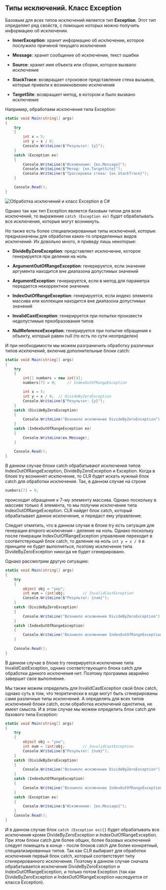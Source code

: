## Типы исключений. Класс Exception

Базовым для всех типов исключений является тип **Exception**. Этот тип определяет ряд свойств, с помощью которых можно получить информацию об исключении.

- **InnerException**: хранит информацию об исключении, которое послужило причиной текущего исключения

- **Message**: хранит сообщение об исключении, текст ошибки

- **Source**: хранит имя объекта или сборки, которое вызвало исключение

- **StackTrace**: возвращает строковое представление стека вызывов, которые привели к возникновению исключения

- **TargetSite**: возвращает метод, в котором и было вызвано исключение

Например, обработаем исключения типа Exception:

```cs
static void Main(string[] args)
{
    try
    {
        int x = 5;
        int y = x / 0;
        Console.WriteLine($"Результат: {y}");
    }
    catch (Exception ex)
    {
        Console.WriteLine($"Исключение: {ex.Message}");
        Console.WriteLine($"Метод: {ex.TargetSite}");
        Console.WriteLine($"Трассировка стека: {ex.StackTrace}");
    }

    Console.Read();
}
```

![Обработка исключений и класс Exception в C#](https://metanit.com/sharp/tutorial/./pics/2.11.png)

Однако так как тип Exception является базовым типом для всех исключений, то выражение `catch (Exception ex)` 
будет обрабатывать все исключения, которые могут возникнуть.

Но также есть более специализированные типы исключений, которые предназначены для обработки каких-то определенных видов исключений. 
Их довольно много, я приведу лишь некоторые:

- **DivideByZeroException**: представляет исключение, которое генерируется при делении на ноль

- **ArgumentOutOfRangeException**: генерируется, если значение аргумента находится вне диапазона 
допустимых значений

- **ArgumentException**: генерируется, если в метод для параметра передается некорректное значение

- **IndexOutOfRangeException**: генерируется, если индекс элемента массива или коллекции находится вне диапазона 
допустимых значений

- **InvalidCastException**: генерируется при попытке произвести недопустимые преобразования типов

- **NullReferenceException**: генерируется при попытке обращения к объекту, который равен null (то есть по сути неопределен)

И при необходимости мы можем разграничить обработку различных типов исключений, включив дополнительные блоки catch:

```cs
static void Main(string[] args)
{
    try
    {
        int[] numbers = new int[4];
        numbers[7] = 9;     // IndexOutOfRangeException

        int x = 5;
        int y = x / 0;  // DivideByZeroException
        Console.WriteLine($"Результат: {y}");
    }
    catch (DivideByZeroException)
    {
        Console.WriteLine("Возникло исключение DivideByZeroException");
    }
    catch (IndexOutOfRangeException ex)
    {
        Console.WriteLine(ex.Message);
    }
            
    Console.Read();
}
```

В данном случае блоки catch обрабатывают исключения типов IndexOutOfRangeException, DivideByZeroException и Exception. Когда в блоке try возникнет исключение, 
то CLR будет искать нужный блок catch для обработки исключения. Так, в данном случае на строке

```cs
numbers[7] = 9;
```

происходит обращение к 7-му элементу массива. Однако поскольку в массиве только 4 элемента, то мы получим исключение типа 
IndexOutOfRangeException. CLR найдет блок catch, который обрабатывает данное исключение, и передаст ему управление.

Следует отметить, что в данном случае в блоке try есть ситуация для генерации второго исключения - деление на ноль. 
Однако поскольку после генерации IndexOutOfRangeException управление переходит в соответствующий блок catch, то деление на ноль `int y = x / 0` 
в принципе не будет выполняться, поэтому исключение типа DivideByZeroException никогда не будет сгенерировано.

Однако рассмотрим другую ситуацию:

```cs
static void Main(string[] args)
{
    try
    {
        object obj = "you";
        int num = (int)obj;        // InvalidCastException
        Console.WriteLine($"Результат: {num}");
    }
    catch (DivideByZeroException)
    {
        Console.WriteLine("Возникло исключение DivideByZeroException");
    }
    catch (IndexOutOfRangeException)
    {
        Console.WriteLine("Возникло исключение IndexOutOfRangeException");
    }
            
    Console.Read();
}
```

В данном случае в блоке try генерируется исключение типа InvalidCastException, однако соответствующего блока catch для 
обработки данного исключения нет. Поэтому программа аварийно завершит свое выполнение.

Мы также можем определить для InvalidCastException свой блок catch, однако суть в том, что теоретически в коде 
могут быть сгенерированы сами различные типы исключений. А определять для всех типов исключений блоки catch, 
если обработка исключений однотипна, не имеет смысла. И в этом случае мы можем определить блок catch для базового типа Exception:

```cs
static void Main(string[] args)
{
    try
    {
        object obj = "you";
        int num = (int)obj;        // InvalidCastException
        Console.WriteLine($"Результат: {num}");
    }
    catch (DivideByZeroException)
    {
        Console.WriteLine("Возникло исключение DivideByZeroException");
    }
    catch (IndexOutOfRangeException)
    {
        Console.WriteLine("Возникло исключение IndexOutOfRangeException");
    }
    catch (Exception ex)
    {
        Console.WriteLine($"Исключение: {ex.Message}");
    }  
    Console.Read();
}
```

И в данном случае блок `catch (Exception ex){}` будет обрабатывать все исключения кроме DivideByZeroException 
и IndexOutOfRangeException. При этом блоки catch для более общих, более базовых исключений следует помещать 
в конце - после блоков catch для более конкретный, специализированных типов. Так как CLR выбирает для обработки исключения 
первый блок catch, который соответствует типу сгенерированного исключения. 
Поэтому в данном случае сначала обрабатывается исключение DivideByZeroException и IndexOutOfRangeException, и только потом 
Exception (так как DivideByZeroException и IndexOutOfRangeException наследуется от класса Exception).


